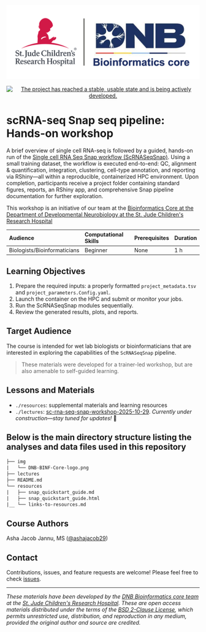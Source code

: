 <p align="center">
  <img src="img/DNB-BINF-Core-logo.png" alt="DNB-BINF-Core-logo" width="560px" />
</p>
<p align="center">
  <a href="https://www.repostatus.org/#active"><img src="https://www.repostatus.org/badges/latest/active.svg?style=for-the-badge" alt="The project has reached a stable, usable state and is being actively developed." /></a>

</p>


# scRNA-seq Snap seq pipeline: Hands-on workshop

A brief overview of single cell RNA-seq is followed by a guided, hands-on run of the [Single cell RNA Seq Snap workflow (ScRNASeqSnap)](https://github.com/stjude-dnb-binfcore/trainings/tree/main/courses/sc-rna-seq-snap-repo/). Using a small training dataset, the workflow is executed end-to-end: QC, alignment & quantification, integration, clustering, cell-type annotation, and reporting via RShiny—all within a reproducible, containerized HPC environment. Upon completion, participants receive a project folder containing standard figures, reports, an RShiny app, and comprehensive Snap pipeline documentation for further exploration.

This workshop is an initiative of our team at the [Bioinformatics Core at the Department of Developmental Neurobiology at the St. Jude Children's Research Hospital](https://www.stjude.org/research/departments/developmental-neurobiology/shared-resources/bioinformatic-core.html)





| Audience | Computational Skills | Prerequisites | Duration |
:----------|:----------|:----------|:----------|
| Biologists/Bioinformaticians | Beginner | None | 1 h|


## Learning Objectives

1. Prepare the required inputs: a properly formatted `project_metadata.tsv` and `project_parameters.Config.yaml`.
2. Launch the container on the HPC and submit or monitor your jobs.
3. Run the ScRNASeqSnap modules sequentially.
4. Review the generated results, plots, and reports.


## Target Audience

The course is intended for wet lab biologists or bioinformaticians that are interested in exploring the capabilities of the `ScRNASeqSnap` pipeline. 


> These materials were developed for a trainer-led workshop, but are also amenable to self-guided learning.

## Lessons and Materials 

* `./resources`: supplemental materials and learning resources 
* `./lectures`: [sc-rna-seq-snap-workshop-2025-10-29](https://github.com/stjude-dnb-binfcore/trainings/tree/main/courses/sc-rna-seq-snap-workshop/lectures). _Currently under construction—stay tuned for updates!_ 🚧

 
## Below is the main directory structure listing the analyses and data files used in this repository

```
├── img
|   └── DNB-BINF-Core-logo.png
├── lectures
├── README.md
└── resources
|   ├── snap_quickstart_guide.md
|   ├── snap_quickstart_guide.html
|__ └── links-to-resources.md
```


## Course Authors

Asha Jacob Jannu, MS ([@ashajacob29](https://github.com/ashajacob29))

## Contact

Contributions, issues, and feature requests are welcome! Please feel free to check [issues](https://github.com/stjude-dnb-binfcore/trainings/issues).

---

*These materials have been developed by the [DNB Bioinformatics core team](https://www.stjude.org/research/departments/developmental-neurobiology/shared-resources/bioinformatic-core.html) at the [St. Jude Children's Research Hospital](https://www.stjude.org/). These are open access materials distributed under the terms of the [BSD 2-Clause License](https://opensource.org/license/bsd-2-clause), which permits unrestricted use, distribution, and reproduction in any medium, provided the original author and source are credited.*
